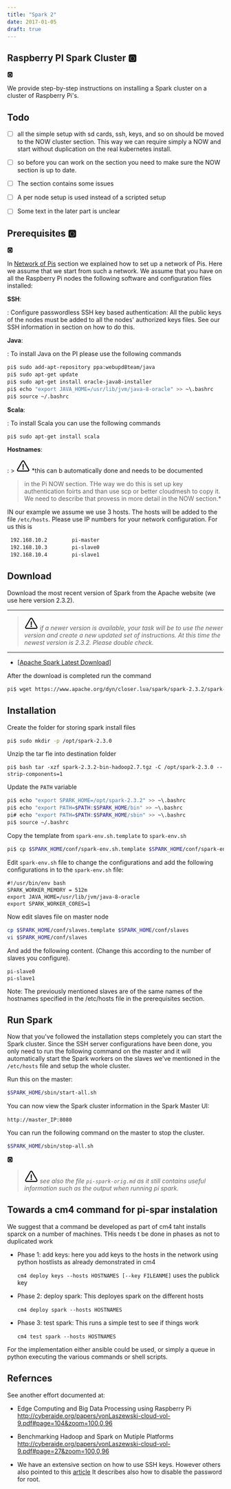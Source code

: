 ```yaml
---
title: "Spark 2"
date: 2017-01-05
draft: true
---
```


## Raspberry PI Spark Cluster :o2:

:o2:


We provide step-by-step instructions on installing a Spark cluster on
a cluster of Raspberry Pi's.

## Todo

- [ ] all the simple setup with sd cards, ssh, keys, and so on should be moved
  to the NOW cluster section. This way we can require simply a NOW and start
  without duplication on the real kubernetes install.
- [ ] so before you can work on the section you need to make sure the NOW section is up to date.
- [ ] The section contains some issues
- [ ] A per node setup is used instead of a scripted setup
- [ ] Some text in the later part is unclear


## Prerequisites :o2:

:o2:

In [Network of Pis](#pi-now-main) section we explained how to set up a network
of Pis. Here we assume that we start from such a network. We assume that you
have on all the Raspberry Pi nodes the following software and configuration
files installed:

**SSH**:

: Configure passwordless SSH key based authentication:
  All the public keys of the nodes must be added to all the nodes'
  authorized keys files. See our SSH information in section on how to
  do this.

**Java**:


: To install Java on the PI please use the following commands

  ```bash
  pi$ sudo add-apt-repository ppa:webupd8team/java
  pi$ sudo apt-get update
  pi$ sudo apt-get install oracle-java8-installer
  pi$ echo "export JAVA_HOME=/usr/lib/jvm/java-8-oracle" >> ~\.bashrc
  pi$ source ~/.bashrc
  ```

**Scala**:

: To install Scala you can use the following commands

  ```bash
  pi$ sudo apt-get install scala
  ```

**Hostnames**:

: > ![Warning](images/warning.png) *this can b automatically done and needs to be documented
  > in the Pi NOW section. THe way we do this is set up key authentication
  > foirts and than use scp or better cloudmesh to copy it. We need to describe that provess
  >in more detail in the NOW section.*

  IN our example we assume we use 3 hosts. The hosts will be added to
  the file `/etc/hosts`. Please use IP numbers for your network
  configuration. For us this is

   ```bash
	192.168.10.2		pi-master
	192.168.10.3		pi-slave0
	192.168.10.4	 	pi-slave1
   ```

## Download

Download the most recent version of Spark from the Apache website (we use here
version 2.3.2).

---

> ![Warning](images/warning.png) *if a newer version is available, your task will be to use the
> newer version and create a new updated set of instructions. At this
> time the newest version is 2.3.2. Please double check.*

---

* [[Apache Spark Latest Download](http://spark.apache.org/downloads.html)]

After the download is completed run the command

```bash
pi$ wget https://www.apache.org/dyn/closer.lua/spark/spark-2.3.2/spark-2.3.2-bin-hadoop2.7.tgz
```

## Installation

Create the folder for storing spark install files

```bash
pi$ sudo mkdir -p /opt/spark-2.3.0
```

Unzip the tar fle into destination folder

```
pi$ bash tar -xzf spark-2.3.2-bin-hadoop2.7.tgz -C /opt/spark-2.3.0 --strip-components=1
```

Update the `PATH` variable

```bash
pi$ echo "export SPARK_HOME=/opt/spark-2.3.2" >> ~\.bashrc
pi$ echo "export PATH=$PATH:$SPARK_HOME/bin" >> ~\.bashrc
pi# echo "export PATH=$PATH:$SPARK_HOME/sbin" >> ~\.bashrc
pi$ source ~/.bashrc
```

Copy the template from `spark-env.sh.template` to `spark-env.sh`

```bash
pi$ cp $SPARK_HOME/conf/spark-env.sh.template $SPARK_HOME/conf/spark-env.sh
```

Edit `spark-env.sh` file to change the configurations and add the
following configurations in to the `spark-env.sh` file:

```
#!/usr/bin/env bash
SPARK_WORKER_MEMORY = 512m
export JAVA_HOME=/usr/lib/jvm/java-8-oracle
export SPARK_WORKER_CORES=1
```

Now edit slaves file on master node

```bash
cp $SPARK_HOME/conf/slaves.template $SPARK_HOME/conf/slaves
vi $SPARK_HOME/conf/slaves
```

And add the following content. (Change this according to the number of slaves you configure).

```
pi-slave0
pi-slave1
```

Note: The previously mentioned slaves are of the same names of the
hostnames specified in the /etc/hosts file in the prerequisites
section.

## Run Spark

Now that you've followed the installation steps completely you can
start the Spark cluster.  Since the SSH server configurations have
been done, you only need to run the following command on the master
and it will automatically start the Spark workers on the slaves we've
mentioned in the ```/etc/hosts``` file and setup the whole cluster.

Run this on the master:

```bash
$SPARK_HOME/sbin/start-all.sh
```

You can now view the Spark cluster information in the Spark Master UI:

```http://master_IP:8080```

You can run the following command on the master to stop the cluster.
```bash
$SPARK_HOME/sbin/stop-all.sh
```

:o2:

> ![Warning](images/warning.png) *see also the file `pi-spark-orig.md` as it still contains
> useful information such as the output when running pi spark.*

## Towards a cm4 command for pi-spar instalation

We suggest that a command be developed as part of cm4 taht installs
sparck on a number of machines. THis needs t be done in phases as not
to duplicated work

* Phase 1: add keys: here you add keys to the hosts in the network
  using python hostlists as already demonstrated in cm4

  `cm4 deploy keys --hosts HOSTNAMES [--key FILEANME]` uses the publick key

* Phase 2: deploy spark: This deployes spark on the different hosts

  `cm4 deploy spark --hosts HOSTNAMES`

* Phase 3: test spark: This runs a simple test to see if things work

  `cm4 test spark --hosts HOSTNAMES`

For the implementation either ansible could be used, or simply a queue
in python executing the various commands or shell scripts.

## Refernces

See another effort documented at:

* Edge Computing and Big Data Processing using Raspberry Pi
<http://cyberaide.org/papers/vonLaszewski-cloud-vol-9.pdf#page=104&zoom=100,0,96>
* Benchmarking Hadoop and Spark on Mutiple Platforms
<http://cyberaide.org/papers/vonLaszewski-cloud-vol-9.pdf#page=27&zoom=100,0,96>

* We have an extensive section on how to use SSH keys. However others
also pointed to this
[article](https://www.digitalocean.com/community/tutorials/how-to-set-up-ssh-keys--2)
It describes also how to disable the password for root.
